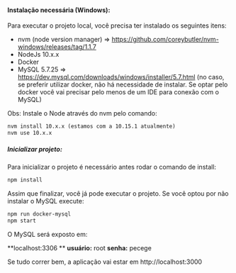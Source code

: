 #### Instalação necessária (Windows):
Para executar o projeto local, você precisa ter instalado os seguintes itens:
- nvm (node version manager) => https://github.com/coreybutler/nvm-windows/releases/tag/1.1.7
- NodeJs 10.x.x
- Docker
- MySQL 5.7.25 => https://dev.mysql.com/downloads/windows/installer/5.7.html (no caso, se preferir utilizar docker, não há necessidade de instalar. Se optar pelo docker você vai precisar pelo menos de um IDE para conexão com o MySQL)

Obs: Instale o Node através do nvm pelo comando:
```html
nvm install 10.x.x (estamos com a 10.15.1 atualmente)
nvm use 10.x.x
```
##### Inicializar projeto:
Para inicializar o projeto é necessário antes rodar o comando de install:
```html
npm install
```
Assim que finalizar, você já pode executar o projeto. Se você optou por não instalar o MySQL execute:
```html
npm run docker-mysql
npm start
```

O MySQL será exposto em: 

**localhost:3306 **
**usuário:** root 
**senha:** pecege

Se tudo correr bem, a aplicação vai estar em http://localhost:3000